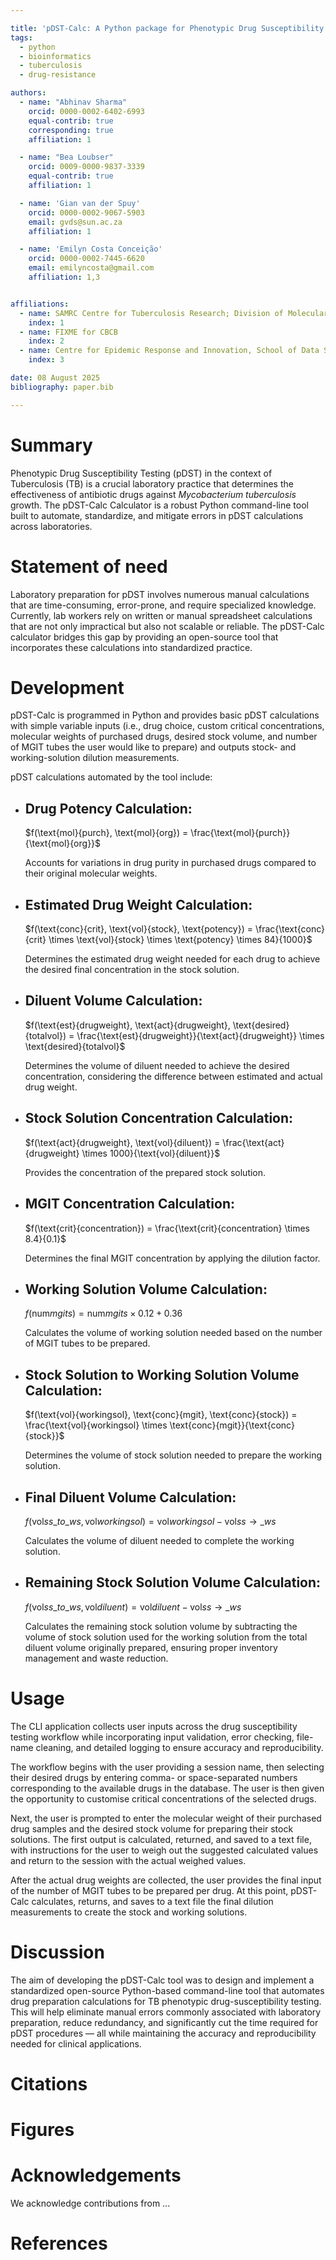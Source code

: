 ```yaml
---

title: 'pDST-Calc: A Python package for Phenotypic Drug Susceptibility Testing in Tuberculosis'
tags:
  - python
  - bioinformatics
  - tuberculosis
  - drug-resistance

authors:
  - name: "Abhinav Sharma"
    orcid: 0000-0002-6402-6993
    equal-contrib: true
    corresponding: true
    affiliation: 1

  - name: "Bea Loubser"
    orcid: 0009-0000-9837-3339
    equal-contrib: true
    affiliation: 1

  - name: 'Gian van der Spuy'
    orcid: 0000-0002-9067-5903
    email: gvds@sun.ac.za
    affiliation: 1

  - name: 'Emilyn Costa Conceição'
    orcid: 0000-0002-7445-6620
    email: emilyncosta@gmail.com
    affiliation: 1,3


affiliations:
  - name: SAMRC Centre for Tuberculosis Research; Division of Molecular Biology and Human Genetics, Faculty of Medicine and Health Sciences, Stellenbosch University, Cape Town, South Africa.
    index: 1
  - name: FIXME for CBCB
    index: 2
  - name: Centre for Epidemic Response and Innovation, School of Data Science and Computational Thinking, Stellenbosch University, Stellenbosch, South Africa.
    index: 3

date: 08 August 2025
bibliography: paper.bib

---
```



# Summary

Phenotypic Drug Susceptibility Testing (pDST) in the context of Tuberculosis (TB) is a crucial laboratory practice that determines the effectiveness of antibiotic drugs against *Mycobacterium tuberculosis* growth. The pDST-Calc Calculator is a robust Python command-line tool built to automate, standardize, and mitigate errors in pDST calculations across laboratories.

# Statement of need

Laboratory preparation for pDST involves numerous manual calculations that are time-consuming, error-prone, and require specialized knowledge. Currently, lab workers rely on written or manual spreadsheet calculations that are not only impractical but also not scalable or reliable. The pDST-Calc calculator bridges this gap by providing an open-source tool that incorporates these calculations into standardized practice.

# Development

pDST-Calc is programmed in Python and provides basic pDST calculations with simple variable inputs (i.e., drug choice, custom critical concentrations, molecular weights of purchased drugs, desired stock volume, and number of MGIT tubes the user would like to prepare) and outputs stock- and working-solution dilution measurements.

pDST calculations automated by the tool include:

- ## Drug Potency Calculation:

  $f(\text{mol}{purch}, \text{mol}{org}) = \frac{\text{mol}{purch}}{\text{mol}{org}}$

  Accounts for variations in drug purity in purchased drugs compared to their original molecular weights.

- ## Estimated Drug Weight Calculation:

  $f(\text{conc}{crit}, \text{vol}{stock}, \text{potency}) = \frac{\text{conc}{crit} \times \text{vol}{stock} \times \text{potency} \times 84}{1000}$

  Determines the estimated drug weight needed for each drug to achieve the desired final concentration in the stock solution.

- ## Diluent Volume Calculation:

  $f(\text{est}{drugweight}, \text{act}{drugweight}, \text{desired}{totalvol}) = \frac{\text{est}{drugweight}}{\text{act}{drugweight}} \times \text{desired}{totalvol}$

  Determines the volume of diluent needed to achieve the desired concentration, considering the difference between estimated and actual drug weight.

- ## Stock Solution Concentration Calculation:

  $f(\text{act}{drugweight}, \text{vol}{diluent}) = \frac{\text{act}{drugweight} \times 1000}{\text{vol}{diluent}}$

  Provides the concentration of the prepared stock solution.

- ## MGIT Concentration Calculation:

  $f(\text{crit}{concentration}) = \frac{\text{crit}{concentration} \times 8.4}{0.1}$

  Determines the final MGIT concentration by applying the dilution factor.

- ## Working Solution Volume Calculation:

  $f(\text{num}{mgits}) = \text{num}{mgits} \times 0.12 + 0.36$

  Calculates the volume of working solution needed based on the number of MGIT tubes to be prepared.

- ## Stock Solution to Working Solution Volume Calculation:

  $f(\text{vol}{workingsol}, \text{conc}{mgit}, \text{conc}{stock}) = \frac{\text{vol}{workingsol} \times \text{conc}{mgit}}{\text{conc}{stock}}$

  Determines the volume of stock solution needed to prepare the working solution.

- ## Final Diluent Volume Calculation:

  $f(\text{vol}{ss\_to\_ws}, \text{vol}{workingsol}) = \text{vol}{workingsol} - \text{vol}{ss\to\_ws}$

  Calculates the volume of diluent needed to complete the working solution.

- ## Remaining Stock Solution Volume Calculation:

  $f(\text{vol}{ss\_to\_ws}, \text{vol}{diluent}) = \text{vol}{diluent} - \text{vol}{ss\to\_ws}$

  Calculates the remaining stock solution volume by subtracting the volume of stock solution used for the working solution from the total diluent volume originally prepared, ensuring proper inventory management and waste reduction.

# Usage

The CLI application collects user inputs across the drug susceptibility testing workflow while incorporating input validation, error checking, file-name cleaning, and detailed logging to ensure accuracy and reproducibility.

The workflow begins with the user providing a session name, then selecting their desired drugs by entering comma- or space-separated numbers corresponding to the available drugs in the database. The user is then given the opportunity to customise critical concentrations of the selected drugs.

Next, the user is prompted to enter the molecular weight of their purchased drug samples and the desired stock volume for preparing their stock solutions. The first output is calculated, returned, and saved to a text file, with instructions for the user to weigh out the suggested calculated values and return to the session with the actual weighed values.

After the actual drug weights are collected, the user provides the final input of the number of MGIT tubes to be prepared per drug. At this point, pDST-Calc calculates, returns, and saves to a text file the final dilution measurements to create the stock and working solutions.

# Discussion

The aim of developing the pDST-Calc tool was to design and implement a standardized open-source Python-based command-line tool that automates drug preparation calculations for TB phenotypic drug-susceptibility testing. This will help eliminate manual errors commonly associated with laboratory preparation, reduce redundancy, and significantly cut the time required for pDST procedures — all while maintaining the accuracy and reproducibility needed for clinical applications.

# Citations

# Figures

# Acknowledgements

We acknowledge contributions from ...

# References
